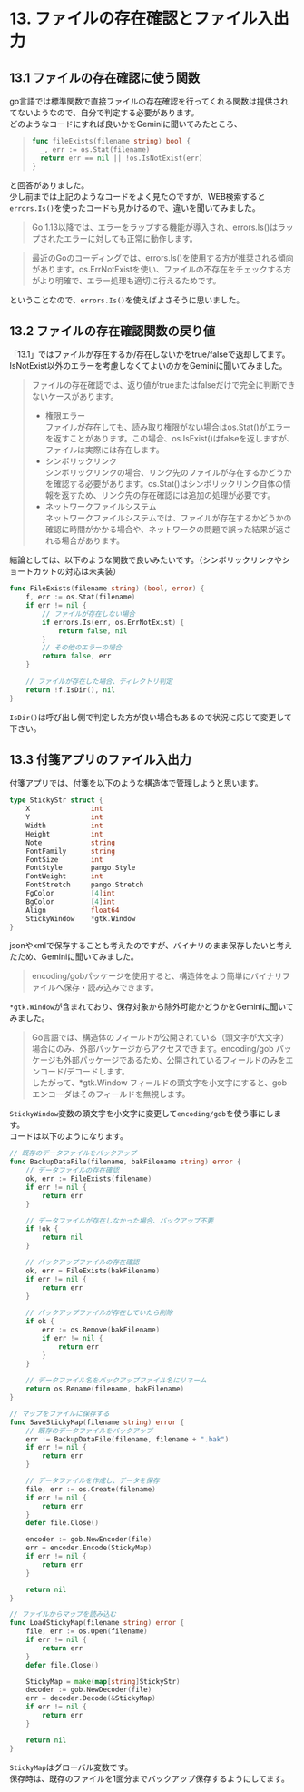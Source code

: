 # 13. ファイルの存在確認とファイル入出力

## 13.1 ファイルの存在確認に使う関数

go言語では標準関数で直接ファイルの存在確認を行ってくれる関数は提供されてないようなので、自分で判定する必要があります。  
どのようなコードにすれば良いかをGeminiに聞いてみたところ、  

> ```go
> func fileExists(filename string) bool {
> 	_, err := os.Stat(filename)
> 	return err == nil || !os.IsNotExist(err)
> }
> ```

と回答がありました。  
少し前までは上記のようなコードをよく見たのですが、WEB検索すると`errors.Is()`を使ったコードも見かけるので、違いを聞いてみました。  

> Go 1.13以降では、エラーをラップする機能が導入され、errors.Is()はラップされたエラーに対しても正常に動作します。  

> 最近のGoのコーディングでは、errors.Is()を使用する方が推奨される傾向があります。os.ErrNotExistを使い、ファイルの不存在をチェックする方がより明確で、エラー処理も適切に行えるためです。  

ということなので、`errors.Is()`を使えばよさそうに思いました。  

## 13.2 ファイルの存在確認関数の戻り値  

「13.1」ではファイルが存在するか/存在しないかをtrue/falseで返却してます。  
IsNotExist以外のエラーを考慮しなくてよいのかをGeminiに聞いてみました。  

> ファイルの存在確認では、返り値がtrueまたはfalseだけで完全に判断できないケースがあります。  
> - 権限エラー  
>   ファイルが存在しても、読み取り権限がない場合はos.Stat()がエラーを返すことがあります。この場合、os.IsExist()はfalseを返しますが、ファイルは実際には存在します。  
> - シンボリックリンク  
>   シンボリックリンクの場合、リンク先のファイルが存在するかどうかを確認する必要があります。os.Stat()はシンボリックリンク自体の情報を返すため、リンク先の存在確認には追加の処理が必要です。  
> - ネットワークファイルシステム  
>   ネットワークファイルシステムでは、ファイルが存在するかどうかの確認に時間がかかる場合や、ネットワークの問題で誤った結果が返される場合があります。  

結論としては、以下のような関数で良いみたいです。（シンボリックリンクやショートカットの対応は未実装）  

```go
func FileExists(filename string) (bool, error) {
	f, err := os.Stat(filename)
	if err != nil {
		// ファイルが存在しない場合
		if errors.Is(err, os.ErrNotExist) {
			return false, nil
		}
		// その他のエラーの場合
		return false, err
	}
	
	// ファイルが存在した場合、ディレクトリ判定
	return !f.IsDir(), nil
}
```

`IsDir()`は呼び出し側で判定した方が良い場合もあるので状況に応じて変更して下さい。  

## 13.3 付箋アプリのファイル入出力

付箋アプリでは、付箋を以下のような構造体で管理しようと思います。  

```go
type StickyStr struct {
	X				int
	Y				int
	Width			int
	Height			int
	Note			string
	FontFamily		string
	FontSize		int
	FontStyle		pango.Style
	FontWeight		int
	FontStretch		pango.Stretch
	FgColor			[4]int
	BgColor			[4]int
	Align			float64
	StickyWindow	*gtk.Window
}
```

jsonやxmlで保存することも考えたのですが、バイナリのまま保存したいと考えたため、Geminiに聞いてみました。  

> encoding/gobパッケージを使用すると、構造体をより簡単にバイナリファイルへ保存・読み込みできます。  

`*gtk.Window`が含まれており、保存対象から除外可能かどうかをGeminiに聞いてみました。  

> Go言語では、構造体のフィールドが公開されている（頭文字が大文字）場合にのみ、外部パッケージからアクセスできます。encoding/gob パッケージも外部パッケージであるため、公開されているフィールドのみをエンコード/デコードします。  
> したがって、*gtk.Window フィールドの頭文字を小文字にすると、gob エンコーダはそのフィールドを無視します。  

`StickyWindow`変数の頭文字を小文字に変更して`encoding/gob`を使う事にします。  
コードは以下のようになります。  

```go
// 既存のデータファイルをバックアップ
func BackupDataFile(filename, bakFilename string) error {
	// データファイルの存在確認
	ok, err := FileExists(filename)
	if err != nil {
		return err
	}

	// データファイルが存在しなかった場合、バックアップ不要
	if !ok {
		return nil
	}

	// バックアップファイルの存在確認
	ok, err = FileExists(bakFilename)
	if err != nil {
		return err
	}
	
	// バックアップファイルが存在していたら削除
	if ok {
		err := os.Remove(bakFilename)
		if err != nil {
			return err
		}
	}
	
	// データファイル名をバックアップファイル名にリネーム
	return os.Rename(filename, bakFilename)
}

// マップをファイルに保存する
func SaveStickyMap(filename string) error {
	// 既存のデータファイルをバックアップ
	err := BackupDataFile(filename, filename + ".bak")
	if err != nil {
		return err
	}

	// データファイルを作成し、データを保存
	file, err := os.Create(filename)
	if err != nil {
		return err
	}
	defer file.Close()

	encoder := gob.NewEncoder(file)
	err = encoder.Encode(StickyMap)
	if err != nil {
		return err
	}

	return nil
}

// ファイルからマップを読み込む
func LoadStickyMap(filename string) error {
	file, err := os.Open(filename)
	if err != nil {
		return err
	}
	defer file.Close()

	StickyMap = make(map[string]StickyStr)
	decoder := gob.NewDecoder(file)
	err = decoder.Decode(&StickyMap)
	if err != nil {
		return err
	}

	return nil
}
```

`StickyMap`はグローバル変数です。  
保存時は、既存のファイルを1面分までバックアップ保存するようにしてます。  
